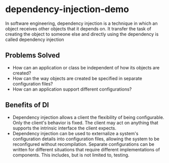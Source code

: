 # dependency-injection-demo
In software engineering, dependency injection is a technique in which an object receives other objects that it depends on. It transfer the task of creating the object to someone else and directly using the dependency is called dependency injection


## Problems Solved
- How can an application or class be independent of how its objects are created?
- How can the way objects are created be specified in separate configuration files?
- How can an application support different configurations?

## Benefits of DI
- Dependency injection allows a client the flexibility of being configurable. Only the client's behavior is fixed. The client may act on anything that supports the intrinsic interface the client expects.
- Dependency injection can be used to externalize a system's configuration details into configuration files, allowing the system to be reconfigured without recompilation. Separate configurations can be written for different situations that require different implementations of components. This includes, but is not limited to, testing.
